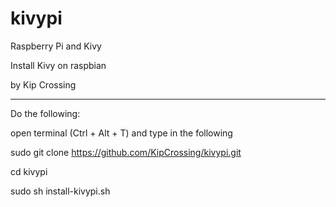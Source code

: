 # kivypi

Raspberry Pi and Kivy 

Install Kivy on raspbian

by Kip Crossing

----------------------------

Do the following:

open terminal (Ctrl + Alt + T) and type in the following

sudo git clone https://github.com/KipCrossing/kivypi.git

cd kivypi

sudo sh install-kivypi.sh
